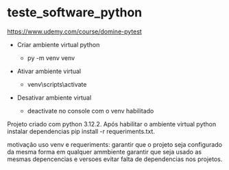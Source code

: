 # teste_software_python
https://www.udemy.com/course/domine-pytest

* Criar ambiente virtual python
  * py -m venv venv

* Ativar ambiente virtual
  * venv\scripts\activate

* Desativar ambiente virtual
  * deactivate no console com o venv habilitado

Projeto criado com python 3.12.2.
Após habilitar o ambiente virtual python instalar dependencias
pip install -r requeriments.txt.

motivação uso venv e requeriments:
garantir que o projeto seja configurado da mesma forma em qualquer ammbiente
garantir que seja usado as mesmas depencencias e versoes
evitar falta de dependencias nos projetos.


